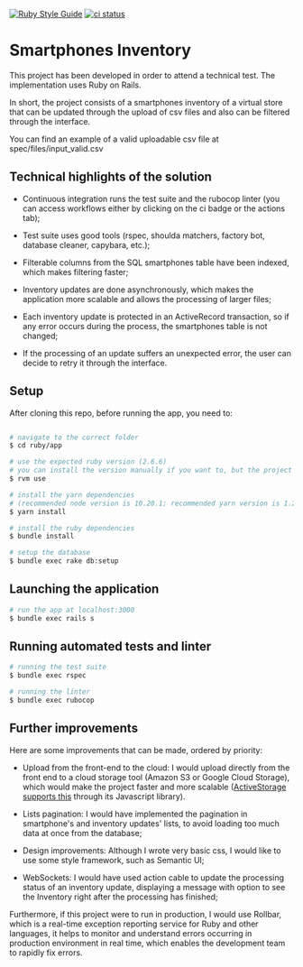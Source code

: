 [![Ruby Style Guide](https://img.shields.io/badge/code_style-rubocop-brightgreen.svg)](https://github.com/rubocop-hq/rubocop) <a href="https://github.com/luciandavila/smartphones-inventory/actions?query=workflow%3Aci"><img alt="ci status" src="https://github.com/luciandavila/smartphones-inventory/workflows/ci/badge.svg"></a>

# Smartphones Inventory 

This project has been developed in order to attend a technical test. The implementation uses Ruby on Rails. 

In short, the project consists of a smartphones inventory of a virtual store that can be updated through the upload of csv files and also can be filtered through the interface.

You can find an example of a valid uploadable csv file at spec/files/input_valid.csv

## Technical highlights of the solution

* Continuous integration runs the test suite and the rubocop linter (you can access workflows either by clicking on the ci badge or the actions tab);

* Test suite uses good tools (rspec, shoulda matchers, factory bot, database cleaner, capybara, etc.);

* Filterable columns from the SQL smartphones table have been indexed, which makes filtering faster;

* Inventory updates are done asynchronously, which makes the application more scalable and allows the processing of larger files;

* Each inventory update is protected in an ActiveRecord transaction, so if any error occurs during the process, the smartphones table is not changed;

* If the processing of an update suffers an unexpected error, the user can decide to retry it through the interface.

## Setup

After cloning this repo, before running the app, you need to:
```bash

# navigate to the correct folder
$ cd ruby/app

# use the expected ruby ​​version (2.6.6)
# you can install the version manually if you want to, but the project supports ruby version manager:
$ rvm use

# install the yarn dependencies
# (recommended node version is 10.20.1; recommended yarn version is 1.22.0)
$ yarn install

# install the ruby dependencies
$ bundle install

# setup the database
$ bundle exec rake db:setup
```

## Launching the application

``` bash
# run the app at localhost:3000
$ bundle exec rails s
```

## Running automated tests and linter

``` bash
# running the test suite
$ bundle exec rspec

# running the linter
$ bundle exec rubocop
```

## Further improvements

Here are some improvements that can be made, ordered by priority:

* Upload from the front-end to the cloud: I would upload directly from the front end to a cloud storage tool (Amazon S3 or Google Cloud Storage), which would make the project faster and more scalable ([ActiveStorage supports this](https://github.com/rails/rails/tree/master/activestorage#direct-uploads) through its Javascript library).

* Lists pagination: I would have implemented the pagination in smartphone's and inventory updates' lists, to avoid loading too much data at once from the database;

* Design improvements: Although I wrote very basic css, I would like to use some style framework, such as Semantic UI;

* WebSockets: I would have used action cable to update the processing status of an inventory update, displaying a message with option to see the Inventory right after the processing has finished;

Furthermore, if this project were to run in production, I would use Rollbar, which is a real-time exception reporting service for Ruby and other languages, it helps to monitor and understand errors occurring in production environment in real time, which enables the development team to rapidly fix errors.
